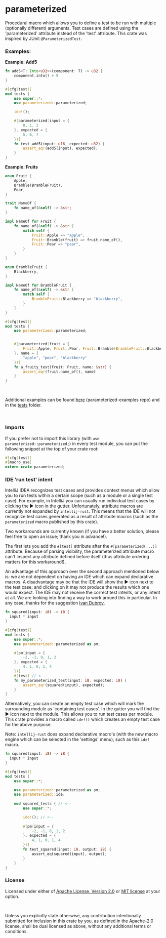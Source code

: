 # parameterized

Procedural macro which allows you to define a test to be run with multiple (optionally different) arguments.
Test cases are defined using the 'parameterized' attribute instead of the 'test' attribute.
This crate was inspired by JUnit `@ParameterizedTest`.

### Examples:

**Example: Add5**

```rust
fn add5<T: Into<u32>>(component: T) -> u32 {
    component.into() + 5
}

#[cfg(test)]
mod tests {
    use super::*;
    use parameterized::parameterized;

    ide!();

    #[parameterized(input = {
        0, 1, 2
    }, expected = {
        5, 6, 7
    })]
    fn test_add5(input: u16, expected: u32) {
        assert_eq!(add5(input), expected);
    }
}
```

**Example: Fruits**

```rust
enum Fruit {
    Apple,
    Bramble(BrambleFruit),
    Pear,
}

trait NameOf {
    fn name_of(&self) -> &str;
}

impl NameOf for Fruit {
    fn name_of(&self) -> &str {
        match self {
            Fruit::Apple => "apple",
            Fruit::Bramble(fruit) => fruit.name_of(),
            Fruit::Pear => "pear",
        }
    }
}

enum BrambleFruit {
    Blackberry,
}

impl NameOf for BrambleFruit {
    fn name_of(&self) -> &str {
        match self {
            BrambleFruit::Blackberry => "blackberry",
        }
    }
}

#[cfg(test)]
mod tests {
    use parameterized::parameterized;


    #[parameterized(fruit = {
        Fruit::Apple, Fruit::Pear, Fruit::Bramble(BrambleFruit::Blackberry)
    }, name = {
        "apple", "pear", "blackberry"
    })]
    fn a_fruity_test(fruit: Fruit, name: &str) {
        assert_eq!(fruit.name_of(), name)
    }
}
```

<br>

Additional examples can be found <a href="https://github.com/foresterre/parameterized-examples">here</a> (parameterized-examples repo)
and in the <a href="macro/tests">tests</a> folder.


<br>

### Imports

If you prefer not to import this library (with `use parameterized::parameterized;`) in every test module, you can put
the following snippet at the top of your crate root:
```rust
#[cfg(test)]
#[macro_use]
extern crate parameterized;
```

### IDE 'run test' intent

IntelliJ IDEA recognizes test cases and provides context menus which allow you to run tests within a certain scope
(such as a module or a single test case). For example, in IntelliJ you can usually run individual test cases by clicking
the ▶ icon in the gutter. Unfortunately, attribute macros are currently not expanded by `intellij-rust`.
This means that the IDE will not recognize test cases generated as a result of attribute macros (such as the
`parameterized` macro published by this crate). 

Two workarounds are currently known (if you have a better solution, please feel free to open an issue; thank you in advance!).

The first lets you add the `#[test]` attribute after the `#[parameterized(...)]` attribute. Because of parsing visibility,
the parameterized attribute macro can't inspect any attribute defined before itself (thus attribute ordering matters for
this workaround!).

An advantage of this approach over the second approach mentioned below is: we are not dependent on having an IDE
which can expand declarative macros. A disadvantage may be that the IDE will show the ▶ icon next to the test case; and
clicking on it may not produce the results which one would expect. The IDE may not receive the correct test intents, 
or any intent at all. We are looking into finding a way to work around this in particular. In any case, thanks for the
suggestion [Ivan Dubrov](https://github.com/foresterre/parameterized/issues/21#issuecomment-575834515).

```rust
fn squared(input: i8) -> i8 {
  input * input  
}

#[cfg(test)]
mod tests {
    use super::*;
    use parameterized::parameterized as pm;

    #[pm(input = {
        -2, -1, 0, 1, 2
    }, expected = {
        4, 1, 0, 1, 4
    })]
    #[test] // <--
    fn my_parameterized_test(input: i8, expected: i8) {
        assert_eq!(squared(input), expected);
    }
}
``` 

Alternatively, you can create an empty test case which will mark the surrounding module as 'containing test cases'. In
the gutter you will find the ▶ icon next to the module. This allows you to run test cases per module. This crate
provides a macro called `ide!()` which creates an empty test case for the above purpose.

Note: `intellij-rust` does expand declarative macro's (with the new macro engine which can be
selected in the 'settings' menu), such as this `ide!` macro.

```rust
fn squared(input: i8) -> i8 {
  input * input  
}

#[cfg(test)]
mod tests {
    use super::*;

    use parameterized::parameterized as pm;
    use parameterized::ide;
        
    mod squared_tests { // <--
        use super::*;

        ide!(); // <--
    
        #[pm(input = {
            -2, -1, 0, 1, 2
        }, expected = {
            4, 1, 0, 1, 4
        })]
        fn test_squared(input: i8, output: i8) {
            assert_eq(squared(input), output);
        }
    }
}
```

### License

Licensed under either of <a href="LICENSE-APACHE">Apache License, Version
2.0</a> or <a href="LICENSE-MIT">MIT license</a> at your option.

<br>

Unless you explicitly state otherwise, any contribution intentionally submitted
for inclusion in this crate by you, as defined in the Apache-2.0 license, shall
be dual licensed as above, without any additional terms or conditions.
